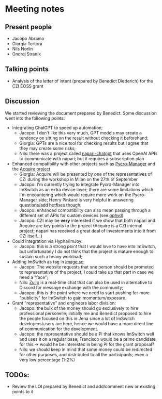 # Meeting notes

## Present people

- Jacopo Abramo
- Giorgia Tortora
- Nils Norlin
- Ondrej Stranik

## Talking points

- Analysis of the letter of intent (prepared by Benedict Diederich) for the CZI EOSS grant

## Discussion

We started reviewing the document prepared by Benedict. Some discussion went into the following points:

- Integrating ChatGPT to speed up automation;
  - Jacopo: I don't like this very much, GPT models may create a tendency on sitting on the result without checking it beforehand;
  - Giorgia: GPTs are a nice tool for checking results but I agree that they may create some risks;
  - Nils: there was a project called [napari-chatgpt](https://github.com/royerlab/napari-chatgpt) that uses OpenAI APIs to communicate with napari; but it requires a subscription plan
- Enhanced compatibility with other projects such as [Pycro-Manager](https://github.com/micro-manager/pycro-manager) and the [Acquire project](https://github.com/acquire-project)
  - Giorgia: Acquire will be presented by one of the representatives of CZI during the workshop in Milan on the 27th of September
  - Jacopo: I'm currently trying to integrate Pycro-Manager into ImSwitch as an extra device layer; there are some limitations which I'm encountering which would require more work on the Pycro-Manager side; Henry Pinkard is very helpful in answering questions/add hotfixes though;
  - Jacopo: enhanced compatibility can also mean passing through a different set of APIs for custom devices (see [ophyd](https://nsls-ii.github.io/ophyd/architecture.html))
  - Jacopo: CZI may be **very** interested if we show that both napari and Acquire are key points to the project (Acquire is a CZI internal project; napari has received a great deal of investements into it from CZI itself...)
- Could integration via Hypha/ImJoy:
  - Jacopo: this is a strong point that I would love to have into ImSwitch, but unfortunately I do not think that the project is mature enough to sustain such a heavy workload;
- Adding ImSwitch as tag in [image.sc](https://forum.image.sc/):
  - Jacopo: The website requests that one person should be promoted to representative of the project; I could take up that part in case we need a "face";
  - Nils: [Zulip](https://imagesc.zulipchat.com/) is a real-time chat that can also be used in alternative to Discord for message exchange with the community;
  - Jacopo: this is the point where we need to start pushing for more "publicity" for ImSwitch to gain momentum/exposure.
- Grant "representative" and engineers labor division:
  - Jacopo: the bulk of the money should go exclusively to hire professional personelle; initially me and Benedict proposed to hire the people focused on this in Jena since a lot of ImSwitch developers/users are here, hence we would have a more direct line of communication for the development.
  - Jacopo: the representative should be a PI that knows ImSwitch well and uses it on a regular base; Francisco would be a prime candidate for this -> would he be interested in being PI for the grant proposal?
  - Nils: we should keep in mind that some money could be redirected for other purposes, and distributed to all the participants; even a very low percentage (1-2%)
 
## TODOs:
- Review the LOI prepared by Benedict and add/comment new or existing points to it

